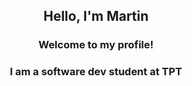 <h2 align="center">Hello, I'm Martin</h2>
<h3 align="center">Welcome to my profile!</h3>
<h3 align="center">I am a software dev student at TPT</h3>

